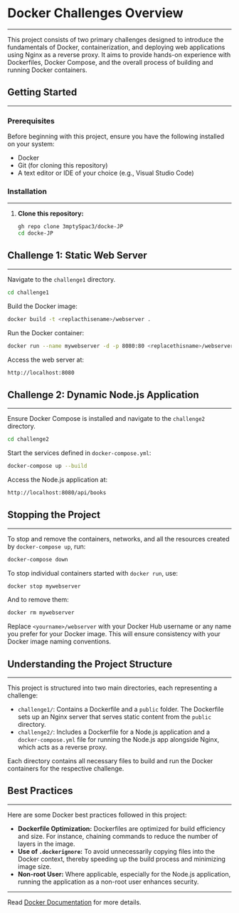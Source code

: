 # Docker Challenges Overview

---

This project consists of two primary challenges designed to introduce the fundamentals of Docker, containerization, and deploying web applications using Nginx as a reverse proxy. It aims to provide hands-on experience with Dockerfiles, Docker Compose, and the overall process of building and running Docker containers.

## Getting Started

---

### Prerequisites

Before beginning with this project, ensure you have the following installed on your system:

- Docker
- Git (for cloning this repository)
- A text editor or IDE of your choice (e.g., Visual Studio Code)

### Installation

---

1. **Clone this repository:**

   ```bash
   gh repo clone 3mptySpac3/docke-JP
   cd docke-JP
   ```

## Challenge 1: Static Web Server

---

Navigate to the `challenge1` directory.

```bash
cd challenge1
```

Build the Docker image:

```bash
docker build -t <replacthisename>/webserver .
```

Run the Docker container:

```bash
docker run --name mywebserver -d -p 8080:80 <replacethisname>/webserver
```

Access the web server at:

```bash
http://localhost:8080
```

## Challenge 2: Dynamic Node.js Application

---

Ensure Docker Compose is installed and navigate to the `challenge2` directory.

```bash
cd challenge2
```

Start the services defined in `docker-compose.yml`:

```bash
docker-compose up --build
```

Access the Node.js application at:

```bash
http://localhost:8080/api/books
```

## Stopping the Project

---

To stop and remove the containers, networks, and all the resources created by `docker-compose up`, run:

```bash
docker-compose down
```

To stop individual containers started with `docker run`, use:

```bash
docker stop mywebserver
```

And to remove them:

```bash
docker rm mywebserver
```

Replace `<yourname>/webserver` with your Docker Hub username or any name you prefer for your Docker image. This will ensure consistency with your Docker image naming conventions.

## Understanding the Project Structure

---

This project is structured into two main directories, each representing a challenge:

- `challenge1/`: Contains a Dockerfile and a `public` folder. The Dockerfile sets up an Nginx server that serves static content from the `public` directory.
- `challenge2/`: Includes a Dockerfile for a Node.js application and a `docker-compose.yml` file for running the Node.js app alongside Nginx, which acts as a reverse proxy.

Each directory contains all necessary files to build and run the Docker containers for the respective challenge.

## Best Practices

---

Here are some Docker best practices followed in this project:

- **Dockerfile Optimization:** Dockerfiles are optimized for build efficiency and size. For instance, chaining commands to reduce the number of layers in the image.
- **Use of `.dockerignore`:** To avoid unnecessarily copying files into the Docker context, thereby speeding up the build process and minimizing image size.
- **Non-root User:** Where applicable, especially for the Node.js application, running the application as a non-root user enhances security.

---

Read [Docker Documentation](Docker.Documentation.pdf) for more details.
